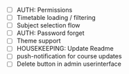 - [ ] AUTH: Permissions
- [ ] Timetable loading / filtering
- [ ] Subject selection flow
- [ ] AUTH: Password forget
- [ ] Theme support
- [ ] HOUSEKEEPING: Update Readme
- [ ] push-notification for course updates
- [ ] Delete button in admin userinterface